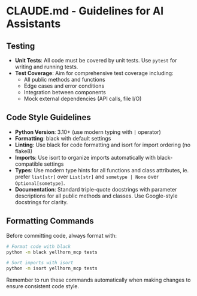 # CLAUDE.md - Guidelines for AI Assistants

## Testing

- **Unit Tests**: All code must be covered by unit tests. Use `pytest` for writing and running tests.
- **Test Coverage**: Aim for comprehensive test coverage including:
  - All public methods and functions
  - Edge cases and error conditions
  - Integration between components
  - Mock external dependencies (API calls, file I/O)

## Code Style Guidelines

- **Python Version**: 3.10+ (use modern typing with `|` operator)
- **Formatting**: black with default settings
- **Linting**: Use black for code formatting and isort for import ordering (no flake8)
- **Imports**: Use isort to organize imports automatically with black-compatible settings
- **Types**: Use modern type hints for all functions and class attributes, ie. prefer `list[str]` over `List[str]` and `sometype | None` over `Optional[sometype]`.
- **Documentation**: Standard triple-quote docstrings with parameter descriptions for all public methods and classes. Use Google-style docstrings for clarity.

## Formatting Commands

Before committing code, always format with:

```bash
# Format code with black
python -m black yellhorn_mcp tests

# Sort imports with isort
python -m isort yellhorn_mcp tests
```

Remember to run these commands automatically when making changes to ensure consistent code style.
